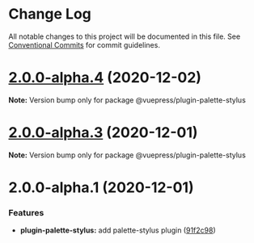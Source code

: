 # Change Log

All notable changes to this project will be documented in this file.
See [Conventional Commits](https://conventionalcommits.org) for commit guidelines.

# [2.0.0-alpha.4](https://github.com/vuepress/vuepress-next/compare/v2.0.0-alpha.3...v2.0.0-alpha.4) (2020-12-02)

**Note:** Version bump only for package @vuepress/plugin-palette-stylus





# [2.0.0-alpha.3](https://github.com/vuepress/vuepress-next/compare/v2.0.0-alpha.2...v2.0.0-alpha.3) (2020-12-01)

**Note:** Version bump only for package @vuepress/plugin-palette-stylus





# 2.0.0-alpha.1 (2020-12-01)


### Features

* **plugin-palette-stylus:** add palette-stylus plugin ([91f2c98](https://github.com/vuepress/vuepress-next/commit/91f2c9827354fc39904ac760fb60bcade91a8e3d))
